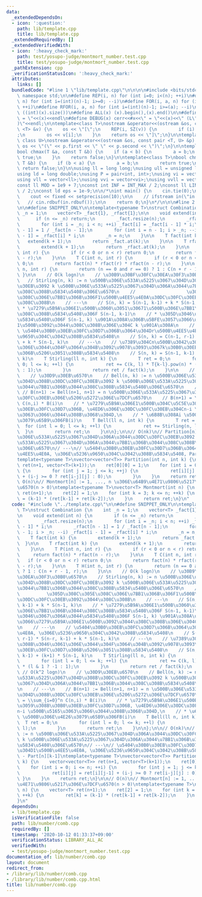 ```yaml
---
data:
  _extendedDependsOn:
  - icon: ':question:'
    path: lib/template.cpp
    title: lib/template.cpp
  _extendedRequiredBy: []
  _extendedVerifiedWith:
  - icon: ':heavy_check_mark:'
    path: test/yosupo-judge/montmort_number.test.cpp
    title: test/yosupo-judge/montmort_number.test.cpp
  _pathExtension: cpp
  _verificationStatusIcon: ':heavy_check_mark:'
  attributes:
    links: []
  bundledCode: "#line 1 \"lib/template.cpp\"\n\n\n\n#include <bits/stdc++.h>\n\nusing\
    \ namespace std;\n\n#define REP(i, n) for (int i=0; i<(n); ++i)\n#define RREP(i,\
    \ n) for (int i=(int)(n)-1; i>=0; --i)\n#define FOR(i, a, n) for (int i=(a); i<(n);\
    \ ++i)\n#define RFOR(i, a, n) for (int i=(int)(n)-1; i>=(a); --i)\n\n#define SZ(x)\
    \ ((int)(x).size())\n#define ALL(x) (x).begin(),(x).end()\n\n#define DUMP(x) cerr<<#x<<\"\
    \ = \"<<(x)<<endl\n#define DEBUG(x) cerr<<#x<<\" = \"<<(x)<<\" (L\"<<__LINE__<<\"\
    )\"<<endl;\n\ntemplate<class T>\nostream &operator<<(ostream &os, const vector\
    \ <T> &v) {\n    os << \"[\";\n    REP(i, SZ(v)) {\n        if (i) os << \", \"\
    ;\n        os << v[i];\n    }\n    return os << \"]\";\n}\n\ntemplate<class T,\
    \ class U>\nostream &operator<<(ostream &os, const pair <T, U> &p) {\n    return\
    \ os << \"(\" << p.first << \" \" << p.second << \")\";\n}\n\ntemplate<class T>\n\
    bool chmax(T &a, const T &b) {\n    if (a < b) {\n        a = b;\n        return\
    \ true;\n    }\n    return false;\n}\n\ntemplate<class T>\nbool chmin(T &a, const\
    \ T &b) {\n    if (b < a) {\n        a = b;\n        return true;\n    }\n   \
    \ return false;\n}\n\nusing ll = long long;\nusing ull = unsigned long long;\n\
    using ld = long double;\nusing P = pair<int, int>;\nusing vi = vector<int>;\n\
    using vll = vector<ll>;\nusing vvi = vector<vi>;\nusing vvll = vector<vll>;\n\n\
    const ll MOD = 1e9 + 7;\nconst int INF = INT_MAX / 2;\nconst ll LINF = LLONG_MAX\
    \ / 2;\nconst ld eps = 1e-9;\n\n/*\nint main() {\n    cin.tie(0);\n    ios::sync_with_stdio(false);\n\
    \    cout << fixed << setprecision(10);\n\n    // ifstream in(\"in.txt\");\n \
    \   // cin.rdbuf(in.rdbuf());\n\n    return 0;\n}\n*/\n\n\n#line 2 \"lib/number/comb.cpp\"\
    \n\n#define SNIPPET_ONLY\n\ntemplate<typename T>\nstruct Combination {\n    int\
    \ _n = 1;\n    vector<T> _fact{1}, _rfact{1};\n\n    void extend(int n) {\n  \
    \      if (n <= _n) return;\n        _fact.resize(n);\n        _rfact.resize(n);\n\
    \        for (int i = _n; i < n; ++i) _fact[i] = _fact[i - 1] * i;\n        _rfact[n\
    \ - 1] = 1 / _fact[n - 1];\n        for (int i = n - 1; i > _n; --i) _rfact[i\
    \ - 1] = _rfact[i] * i;\n        _n = n;\n    }\n\n    T fact(int k) {\n     \
    \   extend(k + 1);\n        return _fact.at(k);\n    }\n\n    T rfact(int k) {\n\
    \        extend(k + 1);\n        return _rfact.at(k);\n    }\n\n    T P(int n,\
    \ int r) {\n        if (r < 0 or n < r) return 0;\n        return fact(n) * rfact(n\
    \ - r);\n    }\n\n    T C(int n, int r) {\n        if (r < 0 or n < r) return\
    \ 0;\n        return fact(n) * rfact(r) * rfact(n - r);\n    }\n\n    T H(int\
    \ n, int r) {\n        return (n == 0 and r == 0) ? 1 : C(n + r - 1, r);\n   \
    \ }\n\n    // O(k logn)\n    // \u30B9\u30BF\u30FC\u30EA\u30F3\u30B0\u6570\n \
    \   // Stirling(n, k) := n \u500B\u306E\u533A\u5225\u3067\u304D\u308B\u30DC\u30FC\
    \u30EB\u3092 k \u500B\u306E\u533A\u5225\u3067\u304D\u306A\u3044\u7BB1\u306B\u3044\
    \u308C\u308B\u5834\u5408\u306E\u6570\n    //                   \u305D\u308C\u305E\
    \u308C\u306E\u7BB1\u306B\u306F1\u500B\u4EE5\u4E0A\u30DC\u30FC\u30EB\u3092\u3044\
    \u308C\u308B\n    // ---\n    // S(n, k) = S(n-1, k-1) + k * S(n-1, k)\n    //\
    \ * \u7279\u5B9A\u306E1\u500B\u3060\u3051\u30671\u500B\u306E\u7BB1\u306B\u3044\
    \u308C\u308B\u5834\u5408\u306F S(n-1, k-1)\n    // * \u305D\u3046\u3067\u306A\u3044\
    \u5834\u5408\u306F S(n-1, k) \u901A\u308A\u306B\u5BFE\u3057\u3066\u7279\u5B9A\u306E\
    1\u500B\u3092\u3044\u308C\u308B\u306E\u304C k \u901A\u308A\n    // ---\n    //\
    \ \u5404\u30B0\u30EB\u30FC\u30D7\u306B\u3064\u304Dr\u500B\u4EE5\u4E0A, \u306E\u5236\
    \u9650\u304C\u3042\u308B\u5834\u5408\n    // S(n, k) = C(n-1, r-1) * S(n-r, k-1)\
    \ + k * S(n-1, k)\n    // ---\n    // \u7389\u304Cn\u500B\u3042\u308B\u3046\u3061\
    \u306E\u3044\u304F\u3064\u304B\u3092\u9078\u3093\u3067k\u30B0\u30EB\u30FC\u30D7\
    \u306B\u5206\u3051\u308B\u5834\u5408\n    // S(n, k) = S(n-1, k-1) + (k+1) * S(n-1,\
    \ k)\n    T Stirling(ll n, int k) {\n        T ret = 0;\n        for (int l =\
    \ 0; l <= k; ++l) {\n            ret += C(k, l) * T{k-l}.pow(n) * (l & 1 ? -1\
    \ : 1);\n        }\n        return ret / fact(k);\n    }\n\n    // O(k^2 logn)\n\
    \    // \u30D9\u30EB\u6570\n    // Bell(n, k) := n \u500B\u306E\u533A\u5225\u3067\
    \u304D\u308B\u30DC\u30FC\u30EB\u3092 k \u500B\u306E\u533A\u5225\u3067\u304D\u306A\
    \u3044\u7BB1\u306B\u3044\u308C\u308B\u5834\u5408\u306E\u6570\n    // ---\n   \
    \ // B(n+1) := Bell(n+1, n+1) = n \u500B\u306E\u533A\u5225\u3067\u304D\u308B\u30DC\
    \u30FC\u30EB\u306E\u5206\u5272\u306E\u7DCF\u6570\n    // B(n+1) = \\sum_{i=0}^n\
    \ C(n,i) * B(i)\n    // * \u7279\u5B9A\u306E1\u500B\u304C\u5C5E\u3059\u308B\u30B0\
    \u30EB\u30FC\u30D7\u306B, \u4ED6\u306E\u30DC\u30FC\u30EB\u304Cn-i \u500B\u5165\
    \u3063\u3066\u3044\u308B\u3068\u304D,\n    // * \u6B8B\u308Ai \u500B\u306E\u4E26\
    \u3079\u65B9\u306FB(i)\n    T Bell(ll n, int k) {\n        T ret = 0;\n      \
    \  for (int l = 0; l <= k; ++l) {\n            ret += Stirling(n, l);\n      \
    \  }\n        return ret;\n    }\n\n};\n\n// O(nk)\n// Partition[n][k] := n \u500B\
    \u306E\u533A\u5225\u3067\u304D\u306A\u3044\u30DC\u30FC\u30EB\u3092 k \u500B\u306E\
    \u533A\u5225\u3067\u304D\u306A\u3044\u7BB1\u306B\u3044\u308C\u308B\u5834\u5408\
    \u306E\u6570\n// ---\n// \u5404\u30B0\u30EB\u30FC\u30D7\u306B\u3064\u304D1\u500B\
    \u4EE5\u4E0A, \u306E\u5236\u9650\u304C\u3042\u308B\u5834\u5408, Part[n][k] - Part[n][k-1]\n\
    template<typename T>\nvector<vector<T>> Partition(int n, int k) {\n    vector<vector<T>>\
    \ ret(n+1, vector<T>(k+1));\n    ret[0][0] = 1;\n    for (int i = 0; i <= n; ++i)\
    \ {\n        for (int j = 1; j <= k; ++j) {\n            ret[i][j] = ret[i][j-1]\
    \ + (i-j >= 0 ? ret[i-j][j] : 0);\n        }\n    }\n    return ret;\n}\n\n//\
    \ O(n)\n// Montmort[n] := 1, ..., n \u306E\u64B9\u4E71\u9806\u5217\u306E\u7DCF\
    \u6570(n > 0)\ntemplate<typename T>\nvector<T> Montmort(int n) {\n    vector<T>\
    \ ret(n+1);\n    ret[2] = 1;\n    for (int k = 3; k <= n; ++k) {\n        ret[k]\
    \ = (k-1) * (ret[k-1] + ret[k-2]);\n    }\n    return ret;\n}\n"
  code: "#include \"../template.cpp\"\n\n#define SNIPPET_ONLY\n\ntemplate<typename\
    \ T>\nstruct Combination {\n    int _n = 1;\n    vector<T> _fact{1}, _rfact{1};\n\
    \n    void extend(int n) {\n        if (n <= _n) return;\n        _fact.resize(n);\n\
    \        _rfact.resize(n);\n        for (int i = _n; i < n; ++i) _fact[i] = _fact[i\
    \ - 1] * i;\n        _rfact[n - 1] = 1 / _fact[n - 1];\n        for (int i = n\
    \ - 1; i > _n; --i) _rfact[i - 1] = _rfact[i] * i;\n        _n = n;\n    }\n\n\
    \    T fact(int k) {\n        extend(k + 1);\n        return _fact.at(k);\n  \
    \  }\n\n    T rfact(int k) {\n        extend(k + 1);\n        return _rfact.at(k);\n\
    \    }\n\n    T P(int n, int r) {\n        if (r < 0 or n < r) return 0;\n   \
    \     return fact(n) * rfact(n - r);\n    }\n\n    T C(int n, int r) {\n     \
    \   if (r < 0 or n < r) return 0;\n        return fact(n) * rfact(r) * rfact(n\
    \ - r);\n    }\n\n    T H(int n, int r) {\n        return (n == 0 and r == 0)\
    \ ? 1 : C(n + r - 1, r);\n    }\n\n    // O(k logn)\n    // \u30B9\u30BF\u30FC\
    \u30EA\u30F3\u30B0\u6570\n    // Stirling(n, k) := n \u500B\u306E\u533A\u5225\u3067\
    \u304D\u308B\u30DC\u30FC\u30EB\u3092 k \u500B\u306E\u533A\u5225\u3067\u304D\u306A\
    \u3044\u7BB1\u306B\u3044\u308C\u308B\u5834\u5408\u306E\u6570\n    //         \
    \          \u305D\u308C\u305E\u308C\u306E\u7BB1\u306B\u306F1\u500B\u4EE5\u4E0A\
    \u30DC\u30FC\u30EB\u3092\u3044\u308C\u308B\n    // ---\n    // S(n, k) = S(n-1,\
    \ k-1) + k * S(n-1, k)\n    // * \u7279\u5B9A\u306E1\u500B\u3060\u3051\u30671\u500B\
    \u306E\u7BB1\u306B\u3044\u308C\u308B\u5834\u5408\u306F S(n-1, k-1)\n    // * \u305D\
    \u3046\u3067\u306A\u3044\u5834\u5408\u306F S(n-1, k) \u901A\u308A\u306B\u5BFE\u3057\
    \u3066\u7279\u5B9A\u306E1\u500B\u3092\u3044\u308C\u308B\u306E\u304C k \u901A\u308A\
    \n    // ---\n    // \u5404\u30B0\u30EB\u30FC\u30D7\u306B\u3064\u304Dr\u500B\u4EE5\
    \u4E0A, \u306E\u5236\u9650\u304C\u3042\u308B\u5834\u5408\n    // S(n, k) = C(n-1,\
    \ r-1) * S(n-r, k-1) + k * S(n-1, k)\n    // ---\n    // \u7389\u304Cn\u500B\u3042\
    \u308B\u3046\u3061\u306E\u3044\u304F\u3064\u304B\u3092\u9078\u3093\u3067k\u30B0\
    \u30EB\u30FC\u30D7\u306B\u5206\u3051\u308B\u5834\u5408\n    // S(n, k) = S(n-1,\
    \ k-1) + (k+1) * S(n-1, k)\n    T Stirling(ll n, int k) {\n        T ret = 0;\n\
    \        for (int l = 0; l <= k; ++l) {\n            ret += C(k, l) * T{k-l}.pow(n)\
    \ * (l & 1 ? -1 : 1);\n        }\n        return ret / fact(k);\n    }\n\n   \
    \ // O(k^2 logn)\n    // \u30D9\u30EB\u6570\n    // Bell(n, k) := n \u500B\u306E\
    \u533A\u5225\u3067\u304D\u308B\u30DC\u30FC\u30EB\u3092 k \u500B\u306E\u533A\u5225\
    \u3067\u304D\u306A\u3044\u7BB1\u306B\u3044\u308C\u308B\u5834\u5408\u306E\u6570\
    \n    // ---\n    // B(n+1) := Bell(n+1, n+1) = n \u500B\u306E\u533A\u5225\u3067\
    \u304D\u308B\u30DC\u30FC\u30EB\u306E\u5206\u5272\u306E\u7DCF\u6570\n    // B(n+1)\
    \ = \\sum_{i=0}^n C(n,i) * B(i)\n    // * \u7279\u5B9A\u306E1\u500B\u304C\u5C5E\
    \u3059\u308B\u30B0\u30EB\u30FC\u30D7\u306B, \u4ED6\u306E\u30DC\u30FC\u30EB\u304C\
    n-i \u500B\u5165\u3063\u3066\u3044\u308B\u3068\u304D,\n    // * \u6B8B\u308Ai\
    \ \u500B\u306E\u4E26\u3079\u65B9\u306FB(i)\n    T Bell(ll n, int k) {\n      \
    \  T ret = 0;\n        for (int l = 0; l <= k; ++l) {\n            ret += Stirling(n,\
    \ l);\n        }\n        return ret;\n    }\n\n};\n\n// O(nk)\n// Partition[n][k]\
    \ := n \u500B\u306E\u533A\u5225\u3067\u304D\u306A\u3044\u30DC\u30FC\u30EB\u3092\
    \ k \u500B\u306E\u533A\u5225\u3067\u304D\u306A\u3044\u7BB1\u306B\u3044\u308C\u308B\
    \u5834\u5408\u306E\u6570\n// ---\n// \u5404\u30B0\u30EB\u30FC\u30D7\u306B\u3064\
    \u304D1\u500B\u4EE5\u4E0A, \u306E\u5236\u9650\u304C\u3042\u308B\u5834\u5408, Part[n][k]\
    \ - Part[n][k-1]\ntemplate<typename T>\nvector<vector<T>> Partition(int n, int\
    \ k) {\n    vector<vector<T>> ret(n+1, vector<T>(k+1));\n    ret[0][0] = 1;\n\
    \    for (int i = 0; i <= n; ++i) {\n        for (int j = 1; j <= k; ++j) {\n\
    \            ret[i][j] = ret[i][j-1] + (i-j >= 0 ? ret[i-j][j] : 0);\n       \
    \ }\n    }\n    return ret;\n}\n\n// O(n)\n// Montmort[n] := 1, ..., n \u306E\u64B9\
    \u4E71\u9806\u5217\u306E\u7DCF\u6570(n > 0)\ntemplate<typename T>\nvector<T> Montmort(int\
    \ n) {\n    vector<T> ret(n+1);\n    ret[2] = 1;\n    for (int k = 3; k <= n;\
    \ ++k) {\n        ret[k] = (k-1) * (ret[k-1] + ret[k-2]);\n    }\n    return ret;\n\
    }\n"
  dependsOn:
  - lib/template.cpp
  isVerificationFile: false
  path: lib/number/comb.cpp
  requiredBy: []
  timestamp: '2020-10-12 01:33:37+09:00'
  verificationStatus: LIBRARY_ALL_AC
  verifiedWith:
  - test/yosupo-judge/montmort_number.test.cpp
documentation_of: lib/number/comb.cpp
layout: document
redirect_from:
- /library/lib/number/comb.cpp
- /library/lib/number/comb.cpp.html
title: lib/number/comb.cpp
---
```

